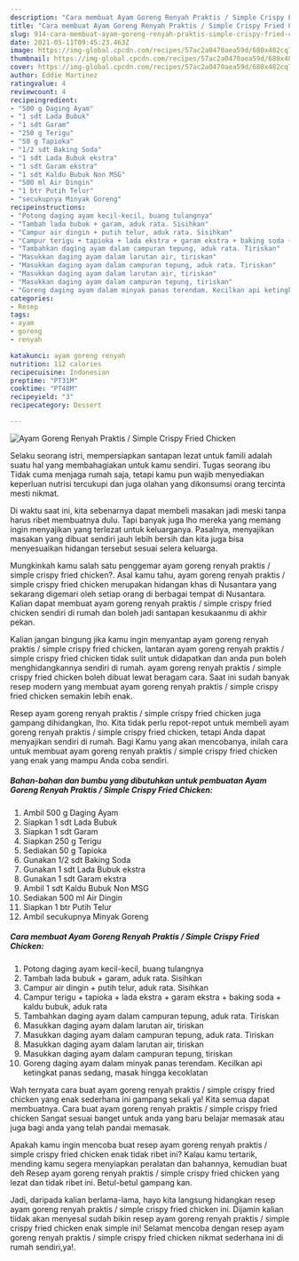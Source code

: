 ```yaml
---
description: "Cara membuat Ayam Goreng Renyah Praktis / Simple Crispy Fried Chicken yang nikmat Untuk Jualan"
title: "Cara membuat Ayam Goreng Renyah Praktis / Simple Crispy Fried Chicken yang nikmat Untuk Jualan"
slug: 914-cara-membuat-ayam-goreng-renyah-praktis-simple-crispy-fried-chicken-yang-nikmat-untuk-jualan
date: 2021-05-11T09:45:23.463Z
image: https://img-global.cpcdn.com/recipes/57ac2a0470aea59d/680x482cq70/ayam-goreng-renyah-praktis-simple-crispy-fried-chicken-foto-resep-utama.jpg
thumbnail: https://img-global.cpcdn.com/recipes/57ac2a0470aea59d/680x482cq70/ayam-goreng-renyah-praktis-simple-crispy-fried-chicken-foto-resep-utama.jpg
cover: https://img-global.cpcdn.com/recipes/57ac2a0470aea59d/680x482cq70/ayam-goreng-renyah-praktis-simple-crispy-fried-chicken-foto-resep-utama.jpg
author: Eddie Martinez
ratingvalue: 4
reviewcount: 4
recipeingredient:
- "500 g Daging Ayam"
- "1 sdt Lada Bubuk"
- "1 sdt Garam"
- "250 g Terigu"
- "50 g Tapioka"
- "1/2 sdt Baking Soda"
- "1 sdt Lada Bubuk ekstra"
- "1 sdt Garam ekstra"
- "1 sdt Kaldu Bubuk Non MSG"
- "500 ml Air Dingin"
- "1 btr Putih Telur"
- "secukupnya Minyak Goreng"
recipeinstructions:
- "Potong daging ayam kecil-kecil, buang tulangnya"
- "Tambah lada bubuk + garam, aduk rata. Sisihkan"
- "Campur air dingin + putih telur, aduk rata. Sisihkan"
- "Campur terigu + tapioka + lada ekstra + garam ekstra + baking soda + kaldu bubuk, aduk rata"
- "Tambahkan daging ayam dalam campuran tepung, aduk rata. Tiriskan"
- "Masukkan daging ayam dalam larutan air, tiriskan"
- "Masukkan daging ayam dalam campuran tepung, aduk rata. Tiriskan"
- "Masukkan daging ayam dalam larutan air, tiriskan"
- "Masukkan daging ayam dalam campuran tepung, tiriskan"
- "Goreng daging ayam dalam minyak panas terendam. Kecilkan api ketingkat panas sedang, masak hingga kecoklatan"
categories:
- Resep
tags:
- ayam
- goreng
- renyah

katakunci: ayam goreng renyah 
nutrition: 112 calories
recipecuisine: Indonesian
preptime: "PT31M"
cooktime: "PT48M"
recipeyield: "3"
recipecategory: Dessert

---
```



![Ayam Goreng Renyah Praktis / Simple Crispy Fried Chicken](https://img-global.cpcdn.com/recipes/57ac2a0470aea59d/680x482cq70/ayam-goreng-renyah-praktis-simple-crispy-fried-chicken-foto-resep-utama.jpg)

Selaku seorang istri, mempersiapkan santapan lezat untuk famili adalah suatu hal yang membahagiakan untuk kamu sendiri. Tugas seorang ibu Tidak cuma menjaga rumah saja, tetapi kamu pun wajib menyediakan keperluan nutrisi tercukupi dan juga olahan yang dikonsumsi orang tercinta mesti nikmat.

Di waktu  saat ini, kita sebenarnya dapat membeli masakan jadi meski tanpa harus ribet membuatnya dulu. Tapi banyak juga lho mereka yang memang ingin menyajikan yang terlezat untuk keluarganya. Pasalnya, menyajikan masakan yang dibuat sendiri jauh lebih bersih dan kita juga bisa menyesuaikan hidangan tersebut sesuai selera keluarga. 



Mungkinkah kamu salah satu penggemar ayam goreng renyah praktis / simple crispy fried chicken?. Asal kamu tahu, ayam goreng renyah praktis / simple crispy fried chicken merupakan hidangan khas di Nusantara yang sekarang digemari oleh setiap orang di berbagai tempat di Nusantara. Kalian dapat membuat ayam goreng renyah praktis / simple crispy fried chicken sendiri di rumah dan boleh jadi santapan kesukaanmu di akhir pekan.

Kalian jangan bingung jika kamu ingin menyantap ayam goreng renyah praktis / simple crispy fried chicken, lantaran ayam goreng renyah praktis / simple crispy fried chicken tidak sulit untuk didapatkan dan anda pun boleh menghidangkannya sendiri di rumah. ayam goreng renyah praktis / simple crispy fried chicken boleh dibuat lewat beragam cara. Saat ini sudah banyak resep modern yang membuat ayam goreng renyah praktis / simple crispy fried chicken semakin lebih enak.

Resep ayam goreng renyah praktis / simple crispy fried chicken juga gampang dihidangkan, lho. Kita tidak perlu repot-repot untuk membeli ayam goreng renyah praktis / simple crispy fried chicken, tetapi Anda dapat menyajikan sendiri di rumah. Bagi Kamu yang akan mencobanya, inilah cara untuk membuat ayam goreng renyah praktis / simple crispy fried chicken yang enak yang mampu Anda coba sendiri.

<!--inarticleads1-->

##### Bahan-bahan dan bumbu yang dibutuhkan untuk pembuatan Ayam Goreng Renyah Praktis / Simple Crispy Fried Chicken:

1. Ambil 500 g Daging Ayam
1. Siapkan 1 sdt Lada Bubuk
1. Siapkan 1 sdt Garam
1. Siapkan 250 g Terigu
1. Sediakan 50 g Tapioka
1. Gunakan 1/2 sdt Baking Soda
1. Gunakan 1 sdt Lada Bubuk ekstra
1. Gunakan 1 sdt Garam ekstra
1. Ambil 1 sdt Kaldu Bubuk Non MSG
1. Sediakan 500 ml Air Dingin
1. Siapkan 1 btr Putih Telur
1. Ambil secukupnya Minyak Goreng




<!--inarticleads2-->

##### Cara membuat Ayam Goreng Renyah Praktis / Simple Crispy Fried Chicken:

1. Potong daging ayam kecil-kecil, buang tulangnya
1. Tambah lada bubuk + garam, aduk rata. Sisihkan
1. Campur air dingin + putih telur, aduk rata. Sisihkan
1. Campur terigu + tapioka + lada ekstra + garam ekstra + baking soda + kaldu bubuk, aduk rata
1. Tambahkan daging ayam dalam campuran tepung, aduk rata. Tiriskan
1. Masukkan daging ayam dalam larutan air, tiriskan
1. Masukkan daging ayam dalam campuran tepung, aduk rata. Tiriskan
1. Masukkan daging ayam dalam larutan air, tiriskan
1. Masukkan daging ayam dalam campuran tepung, tiriskan
1. Goreng daging ayam dalam minyak panas terendam. Kecilkan api ketingkat panas sedang, masak hingga kecoklatan




Wah ternyata cara buat ayam goreng renyah praktis / simple crispy fried chicken yang enak sederhana ini gampang sekali ya! Kita semua dapat membuatnya. Cara buat ayam goreng renyah praktis / simple crispy fried chicken Sangat sesuai banget untuk anda yang baru belajar memasak atau juga bagi anda yang telah pandai memasak.

Apakah kamu ingin mencoba buat resep ayam goreng renyah praktis / simple crispy fried chicken enak tidak ribet ini? Kalau kamu tertarik, mending kamu segera menyiapkan peralatan dan bahannya, kemudian buat deh Resep ayam goreng renyah praktis / simple crispy fried chicken yang lezat dan tidak ribet ini. Betul-betul gampang kan. 

Jadi, daripada kalian berlama-lama, hayo kita langsung hidangkan resep ayam goreng renyah praktis / simple crispy fried chicken ini. Dijamin kalian tiidak akan menyesal sudah bikin resep ayam goreng renyah praktis / simple crispy fried chicken enak simple ini! Selamat mencoba dengan resep ayam goreng renyah praktis / simple crispy fried chicken nikmat sederhana ini di rumah sendiri,ya!.

